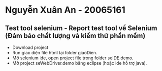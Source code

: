 
# Nguyễn Xuân An - 20065161
## Test tool selenium - Report test tool về Selenium (Đảm bảo chất lượng và kiểm thử phần mềm)
- Download project
- Run giao diện file html tại folder giaoDien.
- Mở selenium ide, open project file trong folder seIDE.demo.
- Mở project seWebDriver.demo bằng eclipse (hoặc ide hỗ trợ java).
